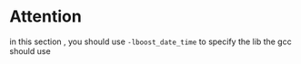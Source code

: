 # Attention

in this section , you should use `-lboost_date_time` to specify the lib the gcc should use
